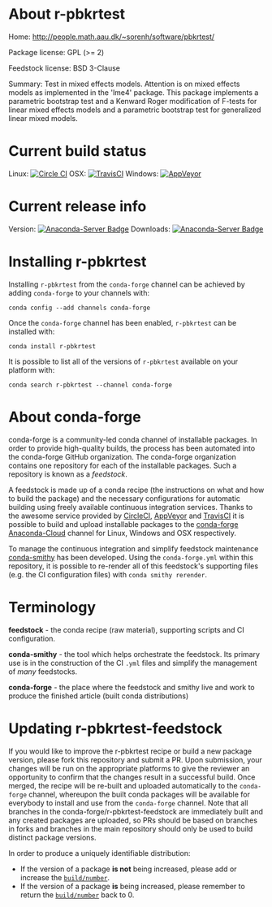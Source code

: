 About r-pbkrtest
================

Home: http://people.math.aau.dk/~sorenh/software/pbkrtest/

Package license: GPL (>= 2)

Feedstock license: BSD 3-Clause

Summary: Test in mixed effects models. Attention is on mixed effects models as implemented in the 'lme4' package. This package implements a parametric bootstrap test and a Kenward Roger modification of F-tests for linear mixed effects models and a parametric bootstrap test for generalized linear mixed models.



Current build status
====================

Linux: [![Circle CI](https://circleci.com/gh/conda-forge/r-pbkrtest-feedstock.svg?style=shield)](https://circleci.com/gh/conda-forge/r-pbkrtest-feedstock)
OSX: [![TravisCI](https://travis-ci.org/conda-forge/r-pbkrtest-feedstock.svg?branch=master)](https://travis-ci.org/conda-forge/r-pbkrtest-feedstock)
Windows: [![AppVeyor](https://ci.appveyor.com/api/projects/status/github/conda-forge/r-pbkrtest-feedstock?svg=True)](https://ci.appveyor.com/project/conda-forge/r-pbkrtest-feedstock/branch/master)

Current release info
====================
Version: [![Anaconda-Server Badge](https://anaconda.org/conda-forge/r-pbkrtest/badges/version.svg)](https://anaconda.org/conda-forge/r-pbkrtest)
Downloads: [![Anaconda-Server Badge](https://anaconda.org/conda-forge/r-pbkrtest/badges/downloads.svg)](https://anaconda.org/conda-forge/r-pbkrtest)

Installing r-pbkrtest
=====================

Installing `r-pbkrtest` from the `conda-forge` channel can be achieved by adding `conda-forge` to your channels with:

```
conda config --add channels conda-forge
```

Once the `conda-forge` channel has been enabled, `r-pbkrtest` can be installed with:

```
conda install r-pbkrtest
```

It is possible to list all of the versions of `r-pbkrtest` available on your platform with:

```
conda search r-pbkrtest --channel conda-forge
```


About conda-forge
=================

conda-forge is a community-led conda channel of installable packages.
In order to provide high-quality builds, the process has been automated into the
conda-forge GitHub organization. The conda-forge organization contains one repository
for each of the installable packages. Such a repository is known as a *feedstock*.

A feedstock is made up of a conda recipe (the instructions on what and how to build
the package) and the necessary configurations for automatic building using freely
available continuous integration services. Thanks to the awesome service provided by
[CircleCI](https://circleci.com/), [AppVeyor](http://www.appveyor.com/)
and [TravisCI](https://travis-ci.org/) it is possible to build and upload installable
packages to the [conda-forge](https://anaconda.org/conda-forge)
[Anaconda-Cloud](http://docs.anaconda.org/) channel for Linux, Windows and OSX respectively.

To manage the continuous integration and simplify feedstock maintenance
[conda-smithy](http://github.com/conda-forge/conda-smithy) has been developed.
Using the ``conda-forge.yml`` within this repository, it is possible to re-render all of
this feedstock's supporting files (e.g. the CI configuration files) with ``conda smithy rerender``.


Terminology
===========

**feedstock** - the conda recipe (raw material), supporting scripts and CI configuration.

**conda-smithy** - the tool which helps orchestrate the feedstock.
                   Its primary use is in the construction of the CI ``.yml`` files
                   and simplify the management of *many* feedstocks.

**conda-forge** - the place where the feedstock and smithy live and work to
                  produce the finished article (built conda distributions)


Updating r-pbkrtest-feedstock
=============================

If you would like to improve the r-pbkrtest recipe or build a new
package version, please fork this repository and submit a PR. Upon submission,
your changes will be run on the appropriate platforms to give the reviewer an
opportunity to confirm that the changes result in a successful build. Once
merged, the recipe will be re-built and uploaded automatically to the
`conda-forge` channel, whereupon the built conda packages will be available for
everybody to install and use from the `conda-forge` channel.
Note that all branches in the conda-forge/r-pbkrtest-feedstock are
immediately built and any created packages are uploaded, so PRs should be based
on branches in forks and branches in the main repository should only be used to
build distinct package versions.

In order to produce a uniquely identifiable distribution:
 * If the version of a package **is not** being increased, please add or increase
   the [``build/number``](http://conda.pydata.org/docs/building/meta-yaml.html#build-number-and-string).
 * If the version of a package **is** being increased, please remember to return
   the [``build/number``](http://conda.pydata.org/docs/building/meta-yaml.html#build-number-and-string)
   back to 0.

